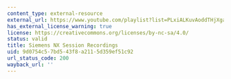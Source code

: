 ```yaml
---
content_type: external-resource
external_url: https://www.youtube.com/playlist?list=PLxiALKuvAoddTHjXga9Hhnw24mcu24jaJ
has_external_license_warning: true
license: https://creativecommons.org/licenses/by-nc-sa/4.0/
status: valid
title: Siemens NX Session Recordings
uid: 9d0754c5-7bd5-43f8-a211-5d359ef51c92
url_status_code: 200
wayback_url: ''
---
```

